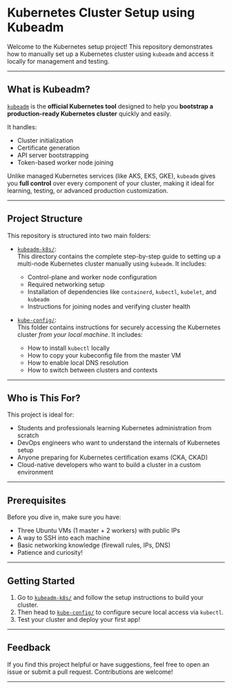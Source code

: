 # Kubernetes Cluster Setup using Kubeadm

Welcome to the Kubernetes setup project! This repository demonstrates how to manually set up a Kubernetes cluster using `kubeadm` and access it locally for management and testing.

---

##  What is Kubeadm?

[`kubeadm`](https://kubernetes.io/docs/reference/setup-tools/kubeadm/) is the **official Kubernetes tool** designed to help you **bootstrap a production-ready Kubernetes cluster** quickly and easily.

It handles:

- Cluster initialization
- Certificate generation
- API server bootstrapping
- Token-based worker node joining

Unlike managed Kubernetes services (like AKS, EKS, GKE), `kubeadm` gives you **full control** over every component of your cluster, making it ideal for learning, testing, or advanced production customization.

---


## Project Structure

This repository is structured into two main folders:

- [`kubeadm-k8s/`](./kubeadm-k8s):  
  This directory contains the complete step-by-step guide to setting up a multi-node Kubernetes cluster manually using `kubeadm`. It includes:
  - Control-plane and worker node configuration
  - Required networking setup
  - Installation of dependencies like `containerd`, `kubectl`, `kubelet`, and `kubeadm`
  - Instructions for joining nodes and verifying cluster health

- [`kube-config/`](./kube-config):  
  This folder contains instructions for securely accessing the Kubernetes cluster *from your local machine*. It includes:
  - How to install `kubectl` locally
  - How to copy your kubeconfig file from the master VM
  - How to enable local DNS resolution
  - How to switch between clusters and contexts

---


## Who is This For?

This project is ideal for:

- Students and professionals learning Kubernetes administration from scratch
- DevOps engineers who want to understand the internals of Kubernetes setup
- Anyone preparing for Kubernetes certification exams (CKA, CKAD)
- Cloud-native developers who want to build a cluster in a custom environment

---

## Prerequisites

Before you dive in, make sure you have:

- Three Ubuntu VMs (1 master + 2 workers) with public IPs
- A way to SSH into each machine
- Basic networking knowledge (firewall rules, IPs, DNS)
- Patience and curiosity!

---

## Getting Started

1. Go to [`kubeadm-k8s/`](./kubeadm-k8s) and follow the setup instructions to build your cluster.
2. Then head to [`kube-config/`](./kube-config) to configure secure local access via `kubectl`.
3. Test your cluster and deploy your first app!

---

## Feedback

If you find this project helpful or have suggestions, feel free to open an issue or submit a pull request. Contributions are welcome!

---
